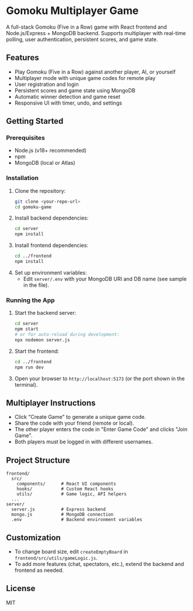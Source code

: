 # Gomoku Multiplayer Game

A full-stack Gomoku (Five in a Row) game with React frontend and Node.js/Express + MongoDB backend. Supports multiplayer with real-time polling, user authentication, persistent scores, and game state.

## Features
- Play Gomoku (Five in a Row) against another player, AI, or yourself
- Multiplayer mode with unique game codes for remote play
- User registration and login
- Persistent scores and game state using MongoDB
- Automatic winner detection and game reset
- Responsive UI with timer, undo, and settings

## Getting Started

### Prerequisites
- Node.js (v18+ recommended)
- npm
- MongoDB (local or Atlas)

### Installation
1. Clone the repository:
   ```bash
   git clone <your-repo-url>
   cd gomoku-game
   ```
2. Install backend dependencies:
   ```bash
   cd server
   npm install
   ```
3. Install frontend dependencies:
   ```bash
   cd ../frontend
   npm install
   ```
4. Set up environment variables:
   - Edit `server/.env` with your MongoDB URI and DB name (see sample in the file).

### Running the App
1. Start the backend server:
   ```bash
   cd server
   npm start
   # or for auto-reload during development:
   npx nodemon server.js
   ```
2. Start the frontend:
   ```bash
   cd ../frontend
   npm run dev
   ```
3. Open your browser to `http://localhost:5173` (or the port shown in the terminal).

## Multiplayer Instructions
- Click "Create Game" to generate a unique game code.
- Share the code with your friend (remote or local).
- The other player enters the code in "Enter Game Code" and clicks "Join Game".
- Both players must be logged in with different usernames.

## Project Structure
```
frontend/
  src/
    components/      # React UI components
    hooks/           # Custom React hooks
    utils/           # Game logic, API helpers
  ...
server/
  server.js          # Express backend
  mongo.js           # MongoDB connection
  .env               # Backend environment variables
```

## Customization
- To change board size, edit `createEmptyBoard` in `frontend/src/utils/gameLogic.js`.
- To add more features (chat, spectators, etc.), extend the backend and frontend as needed.

## License
MIT

